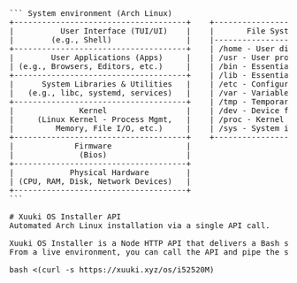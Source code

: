 <pre>
``` System environment (Arch Linux)
+-------------------------------------+    +----------------------------+
|          User Interface (TUI/UI)    |    |       File System (FSH)     |
|        (e.g., Shell)                |    |----------------------------|
+-------------------------------------+    | /home - User directories    |  <- User's home directory
|        User Applications (Apps)     |    | /usr - User programs & libs |
| (e.g., Browsers, Editors, etc.)     |    | /bin - Essential binaries   |  <- System-level binaries
+-------------------------------------+    | /lib - Essential libraries  |
|      System Libraries & Utilities   |    | /etc - Configuration files  |  <- System config files
|   (e.g., libc, systemd, services)   |    | /var - Variable data        |
+-------------------------------------+    | /tmp - Temporary files      |
|              Kernel                 |    | /dev - Device files         |  <- Managed by the kernel
|     (Linux Kernel - Process Mgmt,   |    | /proc - Kernel data         |
|         Memory, File I/O, etc.)     |    | /sys - System info          |
+-------------------------------------+    +----------------------------+
|             Firmware                |
|              (Bios)                 |
+-------------------------------------+
|            Physical Hardware        |
| (CPU, RAM, Disk, Network Devices)   |
+-------------------------------------+
```

# Xuuki OS Installer API
Automated Arch Linux installation via a single API call.

Xuuki OS Installer is a Node HTTP API that delivers a Bash script for automating Arch Linux installations.
From a live environment, you can call the API and pipe the script directly into your shell:

bash <(curl -s https://xuuki.xyz/os/i52520M)
